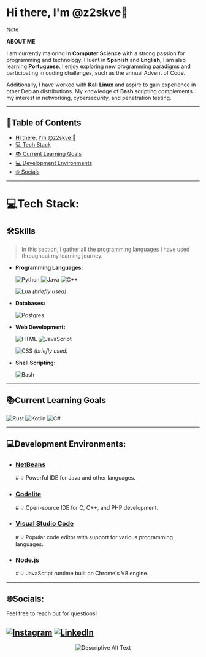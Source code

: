 # Hi there, I'm @z2skve👋

> [!NOTE] 
> **ABOUT ME**
> 
> I am currently majoring in **Computer Science** with a strong passion for programming and technology. Fluent in **Spanish** and **English**, I am also learning **Portuguese**. I enjoy exploring new programming paradigms and participating in coding challenges, such as the annual Advent of Code.
>
> Additionally, I have worked with **Kali Linux** and aspire to gain experience in other Debian distributions. My knowledge of **Bash** scripting complements my interest in networking, cybersecurity, and penetration testing.

---

## 📖Table of Contents

- [Hi there, I'm @z2skve 👋](#hi-there-im-z2skve)
- [💻 Tech Stack](#tech-stack)
- [📚 Current Learning Goals](#current-learning-goals)
- [💻 Development Environments](#development-environments)
- [🌐 Socials](#socials)

---

# 💻Tech Stack:
## 🛠️Skills
  > In this section, I gather all the programming languages I have used throughout my learning journey.

- **Programming Languages:**
  
  ![Python](https://img.shields.io/badge/python-%233776AB.svg?style=for-the-badge&logo=python&logoColor=ffdd54)
  ![Java](https://img.shields.io/badge/java-%23F89820.svg?style=for-the-badge&logo=openjdk&logoColor=white)
  ![C++](https://img.shields.io/badge/c++-%2300599C.svg?style=for-the-badge&logo=c%2B%2B&logoColor=white)
  
  ![Lua](https://img.shields.io/badge/lua-%232C2D72.svg?style=for-the-badge&logo=lua&logoColor=white) *(briefly used)*

- **Databases:**
  
  ![Postgres](https://img.shields.io/badge/postgres-%23316192.svg?style=for-the-badge&logo=postgresql&logoColor=white)
  
- **Web Development:**
    
  ![HTML](https://img.shields.io/badge/html5-%23E34F26.svg?style=for-the-badge&logo=html5&logoColor=white)
  ![JavaScript](https://img.shields.io/badge/JavaScript-%23F7DF1E.svg?style=for-the-badge&logo=javascript&logoColor=black)
  
  ![CSS](https://img.shields.io/badge/css3-%231572B6.svg?style=for-the-badge&logo=css3&logoColor=white) *(briefly used)*
  
- **Shell Scripting:**
  
    ![Bash](https://img.shields.io/badge/bash-%234EAA25.svg?style=for-the-badge&logo=gnu-bash&logoColor=white)   

---

## 📚Current Learning Goals
  ![Rust](https://img.shields.io/badge/rust-%23000000.svg?style=for-the-badge&logo=rust&logoColor=white) ![Kotlin](https://img.shields.io/badge/kotlin-%237F52FF.svg?style=for-the-badge&logo=kotlin&logoColor=white) ![C#](https://img.shields.io/badge/C%23-%23239120.svg?style=for-the-badge&logo=c-sharp&logoColor=white)

<!-- I created this repo with GPRM -->
---

## 💻Development Environments:
- ### [NetBeans](https://netbeans.apache.org/front/main/index.htm)
    \# 💡 Powerful IDE for Java and other languages.
      
- ### [Codelite](https://codelite.org)
    \# 💡 Open-source IDE for C, C++, and PHP development.

- ### [Visual Studio Code](https://code.visualstudio.com)
    \# 💡 Popular code editor with support for various programming languages.

- ### [Node.js](https://nodejs.org)
    \# 💡 JavaScript runtime built on Chrome's V8 engine.

---

## 🌐Socials:
Feel free to reach out for questions!

[![Instagram](https://img.shields.io/badge/Instagram-%23E4405F.svg?logo=Instagram&logoColor=white)](https://instagram.com/nrn) [![LinkedIn](https://img.shields.io/badge/LinkedIn-%230077B5.svg?logo=linkedin&logoColor=white)](https://linkedin.com/in/nrn) 
---

<p align="center">
  <img src="https://external-content.duckduckgo.com/iu/?u=https%3A%2F%2Fvignette.wikia.nocookie.net%2Fanimaljam%2Fimages%2Fc%2Fc8%2FKirby_runs_around_and_then_clones_himself_because_that_is_a_normal_thing_kirby_can_do_dont_judge_him_alright.gif%2Frevision%2Flatest%3Fcb%3D20150408002345&f=1&nofb=1&ipt=d7324fe555c16c1dc6e99fcb4c904d522a9fa5a22e280e61f5ba09bc5086bf17&ipo=images" alt="Descriptive Alt Text">
</p>
